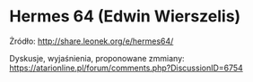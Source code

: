 # Hermes 64 (Edwin Wierszelis)

Żródło: http://share.leonek.org/e/hermes64/

Dyskusje, wyjaśnienia, proponowane zmmiany: https://atarionline.pl/forum/comments.php?DiscussionID=6754
